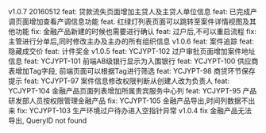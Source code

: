 v1.0.7 20160512
    feat: 贷款流失页面增加主贷人及主贷人单位信息
    feat: 已完成产调页面增加查看产调信息功能
    feat. 红绿灯列表页面可以跳转至案件详情视图及其他功能
    fix:  金融产品新建的时候也需要进行确认
    feat: 过户后,不可以重启流程
    fix:  主管进行分单后,同时修改主办及主办的所有组织信息
v1.0.6
    feat: 案件追踪
    feat: 隐藏成交价
    feat: 计件奖金
v1.0.5
    feat:  YCJYPT-102	过户审批页面增加案件地址信息
    feat:  YCJYPT-101	前端AB级银行显示为入围银行
    feat:  YCJYPT-100	供应商表增加Tag字段, 前端页面可以根据Tag进行筛选
    feat:  YCJYPT-98	商贷环节保存提示
    feat:  YCJYPT-97	案件信息修改权限判断从创建人改为负责人
    feat:  YCJYPT-104	金融产品页面列表增加所属贵宾服务中心列
    feat:  YCJYPT-95	产品研发部人员按权限管理金融产品
    fix:   YCJYPT-105	金融产品导出,时间列数据不出来
    fix:   YCJYPT-103	生产环境过户待办进入空指针异常
v1.0.4
    fix 金融产品无法导出, QueryID not found
